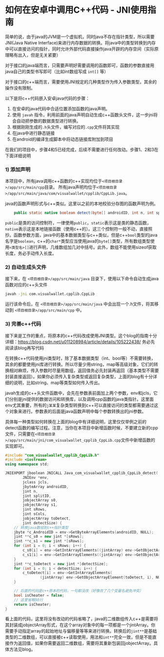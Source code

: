 # 如何在安卓中调用C++代码 - JNI使用指南

简单的说，由于java的JVM是一个虚拟机，同时java不存在指针类型，所以需要JNI(Java Native Interface)来进行内存数据的转换。将java中的类型转换到内存中可以直接访问的指针，同时允许外部代码直接操作java开辟的内存空间（实际原理略有出入，但是无关紧要）

对于接口的java端而言，只需要声明好需要调用的函数即可，函数的参数直接用java自己的类型书写即可（比如int数组写成 `int[]` 等）

对于接口的c++端而言，需要使用JNI规定的几种类型作为传入参数类型，其余的操作没有限制。

以下是将c++代码嵌入安卓java代码的步骤：

1. 在安卓的java代码中合适位置添加函数的java声明。
2. 使用 `javah` 指令，利用前面的java声明自动生成c++函数头文件，这一步jni将会自动把参数的数据类型进行转换。
3. 根据刚刚生成的`.h`头文件，编写对应的`.cpp`文件将其实现
4. 在java中进行静态链接
5. 在android的编译生成脚本中将动态链接库附加到项目

在我们的项目中，步骤4和5已经完成，后续不需要进行任何改动。步骤1、2和3在下面详细说明

### 1) 添加声明
本项目中，所有java调用c++函数的c++实现均位于`<项目根目录>/app/src/main/cpp`目录。
所有java声明均位于`<项目根目录>/app/src/main/java/com/visualwallet/cpplib/CppLib.java`。

java的函数声明形式与c++类似。这里以之前的本地校验分存图的函数声明为例。
``` java
    public static native boolean detect(byte[] androidID, int n, int splitID, int[][] s0, int[][] s1, int sRows, int sCols, int[][] toDetect, int detectSize);
```
`public`是类的访问控制符，一律使用`public`，`static`表示这是类的静态函数，`native`表示这是本地链接函数（使用c++的）。这三个控制符一般不动，直接照抄。函数参数方面，java中的基本数据类型与c++类似，但是c++`bool`类型的java名字是`boolean`，c++的`char*`类型应当使用java的`byte[]`类型，所有数组类型使用`<类型名>[]`进行声明，几维数组加几对中括号。此外，数组不能使用sizeof获取长度，务必手动传入长度。

### 2) 自动生成头文件
接下来，在 `<项目根目录>/app/src/main/java` 目录下，使用以下命令自动生成java函数对应的c++头文件
```bash
javah -jni com.visualwallet.cpplib.CppLib
```
运行该命令后，在 `<项目根目录>/app/src/main/java` 中会出现一个.h文件，将其移动到 `<项目根目录>/app/src/main/cpp` 中。

### 3) 完善c++代码
接下来是工作的重点，将原本的c++代码改成使用JNI类型。这个blog的指南十分详细：https://blog.csdn.net/u011208984/article/details/105222438/ 务必先阅读该blog再写代码

在转换c++代码使用jni类型时，除了基本数据类型（int、bool等）不需要转换，其余的都要使用jni库进行转换。所以尽量少用string，map等高级对象，它们的转换相对麻烦，传入参数时尽量用数组，返回值务必先封装再返回（基本类型不需要封装直接返回）。如果你必须传入复杂类型或返回复杂类型，上面的blog有十分详细的说明，比如string、map等类型如何传入传出。

javah生成的c++头文件函数中，会先在参数表前面加上两个参数，env和jcls，它们分别是jni提供的数据访问和转换库，以及调用cpp函数的java类指针。这里面env尤其重要，所有的`j某某`复杂类型转换到c++可以直接访问的类型都需要通过这个对象来进行。参数表的后面是java函数声明中每个参数转换出的jni参数。

具体每一种类型如何转换在上面的blog中有详细说明，这里仅仅举例之前的detect函数的编写过程。注意，当你在本项目中新增函数时候，不要建立新的cpp文件，只需要在`<项目根目录>/app/src/main/jni/com_visualwallet_cpplib_CppLib.cpp`文件中新增函数的实现即可。
```c++
#include "com_visualwallet_cpplib_CppLib.h"
#include <iostream>
using namespace std;

JNIEXPORT jboolean JNICALL Java_com_visualwallet_cpplib_CppLib_detect(
        JNIEnv *env,
        jclass jcls,
        jbyteArray androidID,
        jint n,
        jint splitID,
        jobjectArray s0,
        jobjectArray s1,
        jint sRows,
        jint sCols,
        jobjectArray toDetect,
        jint detectSize) {
    // 转换java数组到c++指针类型
    jbyte *c_AndroidID = env->GetByteArrayElements(androidID, NULL);
    jint **c_s0 = new jint *[sRows];
    jint **c_s1 = new jint *[sRows];
    for (int i = 0; i < sRows; i++) {
        c_s0[i] = env->GetIntArrayElements((jintArray) env->GetObjectArrayElement(s0, i), NULL);
        c_s1[i] = env->GetIntArrayElements((jintArray) env->GetObjectArrayElement(s1, i), NULL);
    }
    jint **c_toDetect = new jint *[detectSize];
    for (int i = 0; i < detectSize; i++) {
        c_toDetect[i] = env->GetIntArrayElements(
                (jintArray) env->GetObjectArrayElement(toDetect, i), NULL);
    }

    // 后面的代码是c++原本的代码，一句都没改（好像改了几个变量名避免冲突）
    bool isCheater = false;
    // 这里省略50行
    return isCheater;
}

```

看上面的代码，这里将没有改动的代码省略了，java的二维数组传入c++是需要将其封装成jobjectArray形式，在这个array对象中的每一项都是一个jintArray。你需要手动指定array的起始地址与偏移量等等来进行转换。转换后的`jint**`是基础类型的二维数组，可以直接被c++读取使用，用法和`int**`完全一致，但是不能直接作为返回值，如果你需要返回二维数组，需要将其重新包装回jobjectArray。具体方法见blog。
